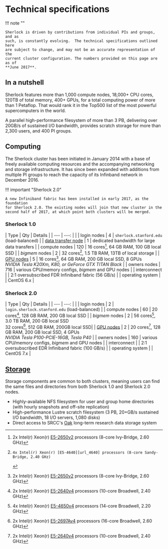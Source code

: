 # Technical specifications

!!! note ""

    Sherlock is driven by contributions from individual PIs and groups, and as
    such, is constantly evolving.  The technical specifications outlined here
    are subject to change, and may not be an accurate representation of the
    current cluster configuration. The numbers provided on this page are as of
    **June 2017**.

## In a nutshell

Sherlock features more than 1,000 compute nodes, 18,000+ CPU cores, 120TB of
total memory, 400+ GPUs, for a total computing power of more than 1 Petaflop.
That would rank it in the Top500 list of the most powerful supercomputers in
the world.

A parallel high-performance filesystem of more than 3 PB, delivering over
20GB/s of sustained I/O bandwidth, provides scratch storage for more than 2,300
users, and 400 PI groups.

## Computing

The Sherlock cluster has been initiated in January 2014 with a base of freely
available computing resources and the accompanying networking and storage
infrastructure. It has since been expanded with additions from multiple PI
groups to reach the capacity of its Infinband network in December 2016.

!!! important "Sherlock 2.0"

    A new Infiniband fabric has been installed in early 2017, as the foundation
    for Sherlock 2.0. The existing nodes will join that new cluster in the
    second half of 2017, at which point both clusters will be merged.

### Sherlock 1.0
| Type           | Qty  | Details |
| ---            | ---: |         |
| login nodes    | 4    | `sherlock.stanford.edu` (load-balanced) |
| [data transfer node][url_dtn] | 1 | dedicated bandwidth for large data transfers |
| compute nodes  | 120  | 16 cores[^2650v2], 64 GB RAM, 100 GB local SSD |
| *bigmem* nodes | 2    | 32 cores[^4640], 1.5 TB RAM, 13TB of local storage |
| [GPU nodes][url_gpus] | 5 | 16 cores[^2650v2], 64 GB RAM, 200 GB local SSD, 8 GPUs<br/>*NVIDIA Tesla K20Xm, K80, or GeForce GTX TITAN Black* |
| owners nodes   | 716  | various CPU/memory configs, *bigmem* and GPU nodes |
| interconnect   |      | 2:1 oversubscribed FDR Infiniband fabric (56 GB/s) |
| operating system |    | CentOS 6.x |

### Sherlock 2.0
| Type           | Qty  | Details |
| ---            | ---: |         |
| login nodes    | 2    | `login.sherlock.stanford.edu` (load-balanced) |
| compute nodes  | 60   | 20 cores[^2640v4], 128 GB RAM, 200 GB local SSD |
| *bigmem* nodes | 2    | 56 cores[^4650v4], 3.0 TB RAM, 200 GB local SSD<br/>32 cores[^2697Av4], 512 GB RAM, 200GB local SSD|
| [GPU nodes][url_gpus] | 2 | 20 cores[^2640v4], 128 GB RAM, 200 GB local SSD, 4 GPUs<br/>*NVIDIA Tesla P100-PCIE-16GB, Tesla P40* |
| owners nodes   | 160  | various CPU/memory configs, *bigmem* and GPU nodes |
| interconnect   |      | 2:1 oversubscribed EDR Infiniband fabric (100 GB/s) |
| operating system |    | CentOS 7.x |


## [Storage][url_storage]

Storage components are common to both clusters, meaning users can find the same
files and directories from both Sherlock 1.0 and Sherlock 2.0 nodes.

* Highly-available NFS filesystem for user and group home directories (with hourly
  snapshots and off-site replication)
* High-performance Lustre scratch filesystem (3 PB, 20+GB/s sustained I/O bandwidth, 18 I/O servers, 1,080 disks)
* Direct access to SRCC's [Oak][url_oak] long-term research data storage system



[comment]: #  (link URLs -----------------------------------------------------)
[url_status]:  http://status.sherlock.stanford.edu
[url_gpus]:    /docs/user-guide/gpus
[url_storage]: /docs/user-guide/storage
[url_dtn]:     /docs/userguide/data-transfer
[url_oak]:     https://oak-storage.stanford.edu
[url_2650v2]:  https://ark.intel.com/products/75269/Intel-Xeon-Processor-E5-2650-v2-20M-Cache-2_60-GHz
[url_2640v4]:  https://ark.intel.com/products/92984/Intel-Xeon-Processor-E5-2640-v4-25M-Cache-2_40-GHz
[url_2697Av4]: https://ark.intel.com/products/91768/Intel-Xeon-Processor-E5-2697A-v4-40M-Cache-2_60-GHz
[url_4640]:    https://ark.intel.com/products/64603/Intel-Xeon-Processor-E5-4640-20M-Cache-2_40-GHz-8_00-GTs-Intel-QPI
[url_4650v4]:  https://ark.intel.com/products/93809/Intel-Xeon-Processor-E5-4650-v4-35M-Cache-2_20-GHz

[comment]: # (footnodes ------------------------------------------------------)
[^2650v2]:  2x Intel(r) Xeon(r) [E5-2650v2][url_2650v2] processors (8-core Ivy-Bridge, 2.60 GHz)
[^4640]:    4x Intel(r) Xeon(r) [E5-4640][url_4640] processors (8-core Sandy-Bridge, 2.40 GHz)
[^2640v4]:  2x Intel(r) Xeon(r) [E5-2640v4][url_2640v4] processors (10-core Broadwell, 2.40 GHz)
[^4650v4]:  4x Intel(r) Xeon(r) [E5-4650v4][url_4650v4] processors (14-core Broadwell, 2.20 GHz)
[^2697Av4]: 2x Intel(r) Xeon(r) [E5-2697Av4][url_2697Av4] processors (16-core Broadwell, 2.60 GHz)

